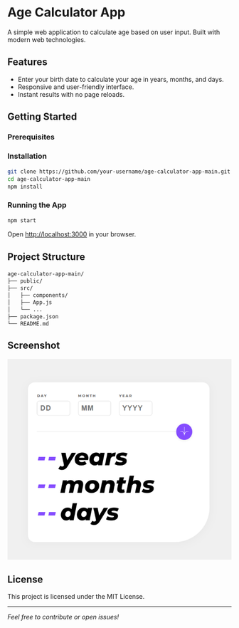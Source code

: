 # Age Calculator App

A simple web application to calculate age based on user input. Built with modern web technologies.

## Features

- Enter your birth date to calculate your age in years, months, and days.
- Responsive and user-friendly interface.
- Instant results with no page reloads.

## Getting Started

### Prerequisites

### Installation

```bash
git clone https://github.com/your-username/age-calculator-app-main.git
cd age-calculator-app-main
npm install
```

### Running the App

```bash
npm start
```

Open [http://localhost:3000](http://localhost:3000) in your browser.

## Project Structure

```text
age-calculator-app-main/
├── public/
├── src/
│   ├── components/
│   ├── App.js
│   └── ...
├── package.json
└── README.md
```

## Screenshot
![Age calculator Screenshot](/design/image.png)

## License

This project is licensed under the MIT License.

---

*Feel free to contribute or open issues!*
